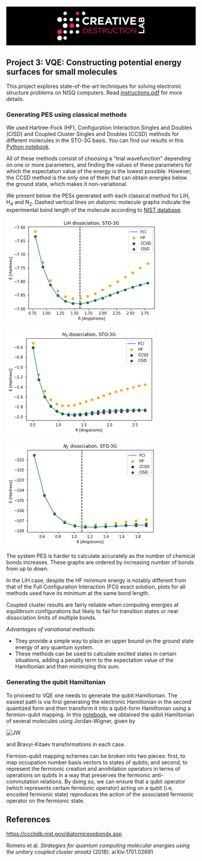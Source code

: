 ![CDL 2020 Cohort Project](../figures/CDL_logo.jpg)
## Project 3: VQE: Constructing potential energy surfaces for small molecules

This project explores state-of-the-art techniques for solving electronic structure problems on NISQ computers. Read [instructions.pdf](https://github.com/CDL-Quantum/CohortProject_2021/tree/main/Week3_VQE/Instructions.pdf) for more details.


### Generating PES using classical methods
We used Hartree-Fock (HF), Configuration Interaction Singles and Doubles (CISD) and Coupled Cluster Singles and Doubles (CCSD) methods for different molecules in the STO-3G basis. You can find our results in this [Python notebook](./S1_Classical_Methods.ipynb).

All of these methods consist of choosing a "trial wavefunction" depending on one or more parameters, and finding the values of these parameters for which the expectation value of the energy is the lowest possible. However, the CCSD method is the only one of them that can obtain energies below the ground state, which makes it non-variational. 

We present below the PESs generated with each classical method for LiH, H<sub>4</sub> and N<sub>2</sub>. Dashed vertical lines on diatomic molecule graphs indicate the experimental bond length of the molecule according to [NIST database](https://cccbdb.nist.gov/diatomicexpbondx.asp).

![LiH](./lih.png) 

![H_4](./h4.png) 

![N_2](./n2.png)

The system PES is harder to calculate accurately as the number of chemical bonds increases. These graphs are ordered by increasing number of bonds from up to down.

In the LiH case, despite the HF minimum energy is notably different from that of the Full Configuration Interaction (FCI) exact solution, plots for all methods used have its minimum at the same bond length.


Coupled cluster results are fairly reliable when computing energies at equilibrium configurations but likely to fail for transition states or near dissociation limits of multiple bonds. 

*Advantages of variational methods:*

- They provide a simple way to place an upper bound on the ground state energy of any quantum system.
- These methods can be used to calculate excited states in certain situations, adding a penalty term to the expectation value of the Hamiltonian and then minimizing this sum.


### Generating the qubit Hamiltonian

To proceed to VQE one needs to generate the qubit Hamiltonian. The easiest path is via first generating the electronic Hamiltonian in the second quantized form and then transform it into a qubit-form Hamiltonian using a fermion-qubit mapping. In this [notebook](./S2_Hamiltonian_gen.ipynb), we obtained the qubit Hamiltonian of several molecules using Jordan-Wigner, given by

![JW](https://latex.codecogs.com/gif.image?%5Cdpi%7B110%7D%20%5C%5Ca_j%5E%5Cdagger%20=%20I%5E%7B%5Cotimes%20n-j-1%7D%5Cotimes%20%5Csigma%5E&plus;_j%20%5Cotimes%20%5Csigma%5Ez_%7Bj-1%7D%20%5Cotimes%20%5Cdots%20%5Cotimes%20%5Csigma%5Ez_%7B1%7D%5C%5Ca_j%20=%20I%5E%7B%5Cotimes%20n-j-1%7D%5Cotimes%20%5Csigma%5E-_j%20%5Cotimes%20%5Csigma%5Ez_%7Bj-1%7D%20%5Cotimes%20%5Cdots%20%5Cotimes%20%5Csigma%5Ez_%7B1%7D,%20)

and Bravyi-Kitaev transformations in each case.


Fermion-qubit mapping schemes can be broken into two pieces: first, to map occupation number basis vectors to states of qubits; and second, to represent the fermionic creation and annihilation operators in terms of operations on qubits in a way that preserves the fermionic anti-commutation relations. By doing so, we can ensure that a qubit operator (which represents certain fermionic operator) acting on a qubit (i.e, encoded fermionic state) reproduces the action of the associated fermionic operator on the fermionic state.



## References

https://cccbdb.nist.gov/diatomicexpbondx.asp

Romero et al. *Strategies for quantum computing molecular energies using the unitary coupled cluster ansatz* (2018). arXiv:1701.02691
